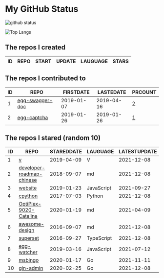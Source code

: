 # My GitHub Status

<img src="https://github-readme-stats-1.yihong0618.vercel.app/api?username=jc-lathander&show_icons=true&&&hide_title=true&count_private=true" alt="github status" />

![Top Langs](https://github-readme-stats-1.yihong0618.vercel.app/api/top-langs/?username=jc-lathander&layout=compact)

<!--START_SECTION:my_github-->
## The repos I created
| ID | REPO | START | UPDATE | LAUGUAGE | STARS |
|----|------|-------|--------|----------|-------|

## The repos I contributed to
| ID |                                REPO                                | FIRSTDATE  | LASTEDATE  |                                          PRCOUNT                                           |
|----|--------------------------------------------------------------------|------------|------------|--------------------------------------------------------------------------------------------|
|  1 | [egg-swagger-doc](https://github.com/Yanshijie-EL/egg-swagger-doc) | 2019-01-07 | 2019-04-16 | [2](https://github.com/Yanshijie-EL/egg-swagger-doc/pulls?q=is%3Apr+author%3Ajc-lathander) |
|  2 | [egg-captcha](https://github.com/Raoul1996/egg-captcha)            | 2019-01-26 | 2019-01-26 | [1](https://github.com/Raoul1996/egg-captcha/pulls?q=is%3Apr+author%3Ajc-lathander)        |

## The repos I stared (random 10)
| ID |                                        REPO                                        | STAREDDATE |  LAUGUAGE  | LATESTUPDATE |
|----|------------------------------------------------------------------------------------|------------|------------|--------------|
|  1 | [v](https://github.com/vlang/v)                                                    | 2019-04-09 | V          | 2021-12-08   |
|  2 | [developer-roadmap-chinese](https://github.com/goodjack/developer-roadmap-chinese) | 2018-09-07 | md         | 2021-12-08   |
|  3 | [website](https://github.com/openpitrix/website)                                   | 2019-01-23 | JavaScript | 2021-09-27   |
|  4 | [cpython](https://github.com/python/cpython)                                       | 2017-07-03 | Python     | 2021-12-08   |
|  5 | [OptiPlex-9020-Catalina](https://github.com/W-MS/OptiPlex-9020-Catalina)           | 2020-01-19 | md         | 2021-04-09   |
|  6 | [awesome-design](https://github.com/gztchan/awesome-design)                        | 2016-09-07 | md         | 2021-12-08   |
|  7 | [superset](https://github.com/apache/superset)                                     | 2016-09-27 | TypeScript | 2021-12-08   |
|  8 | [egg-watcher](https://github.com/eggjs/egg-watcher)                                | 2019-03-16 | JavaScript | 2021-07-12   |
|  9 | [msbingo](https://github.com/khoad/msbingo)                                        | 2020-01-17 | Go         | 2021-11-11   |
| 10 | [gin-admin](https://github.com/LyricTian/gin-admin)                                | 2020-02-25 | Go         | 2021-12-08   |

<!--END_SECTION:my_github-->
